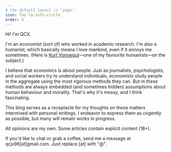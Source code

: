 ```yaml
---
# the default layout is 'page'
icon: fas fa-info-circle
order: 5
---
```


<!-- > Add Markdown syntax content to file `_tabs/about.md`{: .filepath } and it will show up on this page.
{: .prompt-tip } -->

Hi! I'm QCX.

I'm an economist (sort of) who worked in academic research. I'm also a humanist, which basically means I love mankind, even if it annoys me sometimes. (Here is [Kurt Vonnegut](https://youtu.be/4_RUgnC1lm8?si=BDQEV-db7JAUGbn_&t=2118)&mdash;one of my favourite humanists&mdash;on the subject.)

I believe that economics is about people. Just as journalists, psychologists, and social workers try to understand individuals, economists study people in the aggregate using the most rigorous methods they can. But in these methods are always embedded (and sometimes hidden) assumptions about human behaviour and morality. That's why it's messy, and I think fascinating.

This blog serves as a receptacle for my thoughts on these matters intermixed with personal writings. I endeavor to express them as cogently as possible, but many will remain works in progress.

All opinions are my own. Some articles contain explicit content (18+).

If you'd like to chat or grab a coffee, send me a message at qcjx96[at]gmail.com. Just replace [at] with "@".